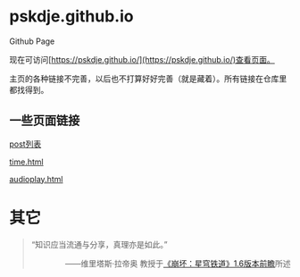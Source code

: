 # pskdje.github.io

Github Page

现在可访问[https://pskdje.github.io/](https://pskdje.github.io/)查看页面。

主页的各种链接不完善，以后也不打算好好完善（就是藏着）。所有链接在仓库里都找得到。

## 一些页面链接

[post列表](https://pskdje.github.io/posts/list/)

[time.html](https://pskdje.github.io/assets/time.html)

[audioplay.html](https://pskdje.github.io/assets/audioplay.html)

# 其它

> <span title="知识理应共享，信息亦是如此。">“知识应当流通与分享，真理亦是如此。”</span>
> 
> <p style="text-align:end;">——维里塔斯·拉帝奥 教授于<a target="_blank" href="https://www.bilibili.com/video/BV1si4y1e7GL/?t=1800" referrerpolicy="no-referrer">《崩坏：星穹铁道》1.6版本前瞻</a>所述</p>
